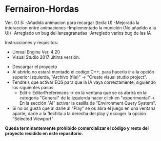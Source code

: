 # Fernairon-Hordas

Ver. 0.1.5:
 -Añadida animacion para recargar (tecla U)
 -Mejorada la interaccion entre animaciones
 -Implementado la munición (No añadido a la UI)
 -Arreglado un bug del lanzagranadas
 -Arreglado varios bug de las IA
 

Instrucciones y requisitos:

- Unreal Engine Ver. 4.20
- Visual Studio 2017 última versión.

+ Descargar el proyecto
+ Al abrirlo no estará montado el codigo C++, para hacerlo ir a la opción superior izquierda,  "Archivo (file)" -> "Create visual studio project".
+ Tendreis que activar EQS para que la IA vaya correctamente, siguiendo los siguientes pasos:
  - Edit-> EditorPreferences -> en la ventana que se os abrirá en la categoría "General" de la izquierda hacer click en "experimental"-> En la sección "AI" activar la casilla de "Environment Query System".
+ Si no os gusta que al darle al "Play" se os abra el juego en una ventana aparte, darle a la flechita a la derecha del play y escoger la opción "Selected Viewport"


 **Queda terminantemente prohibido comercializar el código y resto del proyecto residido en este repositorio.**
